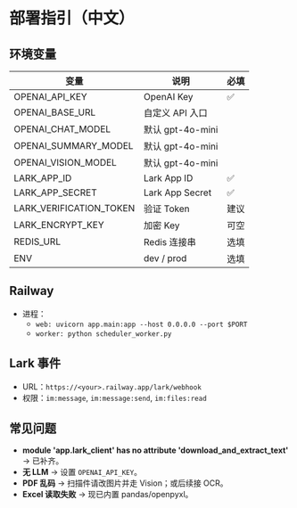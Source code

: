 
# 部署指引（中文）

## 环境变量
| 变量 | 说明 | 必填 |
|---|---|---|
| OPENAI_API_KEY | OpenAI Key | ✅ |
| OPENAI_BASE_URL | 自定义 API 入口 |  |
| OPENAI_CHAT_MODEL | 默认 gpt-4o-mini |  |
| OPENAI_SUMMARY_MODEL | 默认 gpt-4o-mini |  |
| OPENAI_VISION_MODEL | 默认 gpt-4o-mini |  |
| LARK_APP_ID | Lark App ID | ✅ |
| LARK_APP_SECRET | Lark App Secret | ✅ |
| LARK_VERIFICATION_TOKEN | 验证 Token | 建议 |
| LARK_ENCRYPT_KEY | 加密 Key | 可空 |
| REDIS_URL | Redis 连接串 | 选填 |
| ENV | dev / prod | 选填 |

## Railway
- 进程：
  - `web: uvicorn app.main:app --host 0.0.0.0 --port $PORT`
  - `worker: python scheduler_worker.py`

## Lark 事件
- URL：`https://<your>.railway.app/lark/webhook`
- 权限：`im:message`, `im:message:send`, `im:files:read`

## 常见问题
- **module 'app.lark_client' has no attribute 'download_and_extract_text'** → 已补齐。
- **无 LLM** → 设置 `OPENAI_API_KEY`。
- **PDF 乱码** → 扫描件请改图片并走 Vision；或后续接 OCR。
- **Excel 读取失败** → 现已内置 pandas/openpyxl。

